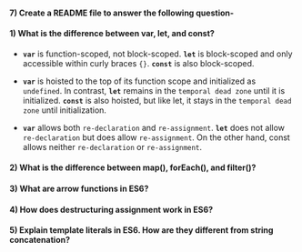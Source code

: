 #### 7) Create a README file to answer the following question-


#### 1) What is the difference between var, let, and const?

- **`var`** is function-scoped, not block-scoped. **`let`** is block-scoped and only accessible within curly braces `{}`. **`const`** is also block-scoped.

- **`var`** is hoisted to the top of its function scope and initialized as `undefined`. In contrast, **`let`** remains in the `temporal dead zone` until it is initialized. **`const`** is also hoisted, but like let, it stays in the `temporal dead zone` until initialization.

- **`var`** allows both `re-declaration` and `re-assignment`. **`let`** does not allow `re-declaration` but does allow `re-assignment`. On the other hand, const allows neither `re-declaration` or `re-assignment`.



#### 2) What is the difference between map(), forEach(), and filter()? 

#### 3) What are arrow functions in ES6?

#### 4) How does destructuring assignment work in ES6?

#### 5) Explain template literals in ES6. How are they different from string concatenation?